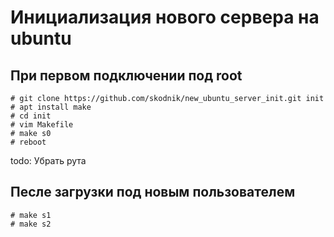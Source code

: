 # Инициализация нового сервера на ubuntu

## При первом подключении под root
```
# git clone https://github.com/skodnik/new_ubuntu_server_init.git init
# apt install make
# cd init
# vim Makefile
# make s0
# reboot
```
todo: Убрать рута

## Песле загрузки под новым пользователем
```
# make s1
# make s2
```